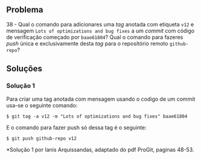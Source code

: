 ## Problema

38 - Qual o comando para adicionares uma _tag_ anotada com etiqueta `v12` e
mensagem `Lots of optimizations and bug fixes` a um _commit_ com código de
verificação começado por `baae61804`? Qual o comando para fazeres _push_ única
e exclusivamente desta _tag_ para o repositório remoto `github-repo`?

## Soluções 

### Solução 1

Para criar uma tag anotada com mensagem usando o codigo de um commit usa-se 
o seguinte comando:

```
$ git tag -a v12 -m "Lots of optimizations and bug fixes" baae61804
```

E o comando para fazer push só dessa tag é o seguinte:

```
$ git push github-repo v12
```


*Solução 1 por Ianis Arquissandas, adaptado do pdf ProGit, paginas 48-53.
